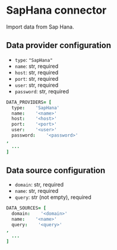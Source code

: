 # SapHana connector

Import data from Sap Hana.

## Data provider configuration

* `type`: `"SapHana"`
* `name`: str, required
* `host`: str, required
* `port`: str, required
* `user`: str, required
* `password`: str, required

```coffee
DATA_PROVIDERS= [
  type:    'SapHana'
  name:    '<name>'
  host:    '<host>'
  port:    '<port>'
  user:    '<user>'
  password:    '<password>'
,
  ...
]
```


## Data source configuration

* `domain`: str, required
* `name`: str, required
* `query`: str (not empty), required

```coffee
DATA_SOURCES= [
  domain:    '<domain>'
  name:    '<name>'
  query:    '<query>'
,
  ...
]
```